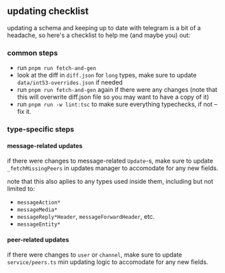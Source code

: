 ## updating checklist

updating a schema and keeping up to date with telegram is a bit of a headache, 
so here's a checklist to help me (and maybe you) out:

### common steps
- run `pnpm run fetch-and-gen`
- look at the diff in `diff.json` for `long` types, make sure to update `data/int53-overrides.json` if needed
- run `pnpm run fetch-and-gen` again if there were any changes (note that this will overwrite diff.json file so you may want to have a copy of it)
- run `pnpm run -w lint:tsc` to make sure everything typechecks, if not – fix it.

### type-specific steps

#### message-related updates

if there were changes to message-related `Update`-s, make sure to update `_fetchMissingPeers` 
in updates manager to accomodate for any new fields.

note that this also aplies to any types used inside them, including but not limited to:
- `messageAction*`
- `messageMedia*`
- `messageReply*Header`, `messageForwardHeader`, etc.
- `messageEntity*`

#### peer-related updates

if there were changes to `user` or `channel`, make sure to update `service/peers.ts` min updating
logic to accomodate for any new fields. 
